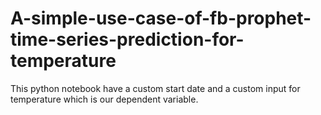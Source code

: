 # A-simple-use-case-of-fb-prophet-time-series-prediction-for-temperature
This python notebook have a custom start date and a custom input for temperature  which is our dependent variable. 
